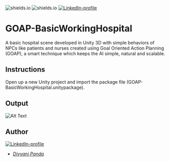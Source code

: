 ![shields.io](https://img.shields.io/badge/MADE%20WITH-Unity3D-red)
![shields.io](https://img.shields.io/badge/platform-Windows-green)
[![LinkedIn-profile](https://img.shields.io/badge/LinkedIn-Divyani-blue.svg)](https://www.linkedin.com/in/divyani-panda-5a8345194/)

# GOAP-BasicWorkingHospital
A basic hospital scene developed in Unity 3D with simple behaviors of NPCs like patients and nurses created using Goal Oriented Action Planning (GOAP), a smart technique which keeps the AI simple, natural and scalable. 

## Instructions
Open up a new Unity project and import the package file (GOAP-BasicWorkingHospital.unitypackage).

## Output
![Alt Text](https://github.com/7divs7/GOAP-BasicWorkingHospital/blob/main/goap_hospital.gif)

## Author
[![LinkedIn-profile](https://img.shields.io/badge/LinkedIn-Profile-teal.svg)](https://www.linkedin.com/in/divyani-panda-5a8345194/)
* [*Divyani Panda*](https://github.com/7divs7)

